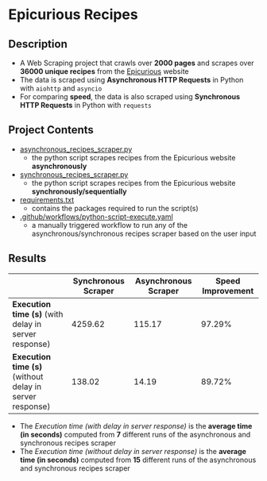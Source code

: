 # Epicurious Recipes

## Description
- A Web Scraping project that crawls over **2000 pages** and scrapes over **36000 unique recipes** from the [Epicurious](https://www.epicurious.com/) website
- The data is scraped using **Asynchronous HTTP Requests** in Python with `aiohttp` and `asyncio`
- For comparing **speed**, the data is also scraped using **Synchronous HTTP Requests** in Python with `requests`

## Project Contents
- [asynchronous_recipes_scraper.py](https://github.com/sagar-0817/epicurious_recipes/blob/main/asynchronous_recipes_scraper.py)
    - the python script scrapes recipes from the Epicurious website **asynchronously**
- [synchronous_recipes_scraper.py](https://github.com/sagar-0817/epicurious_recipes/blob/main/synchronous_recipes_scraper.py)
    - the python script scrapes recipes from the Epicurious website **synchronously/sequentially**
- [requirements.txt](https://github.com/sagar-0817/epicurious_recipes/blob/main/requirements.txt)
   - contains the packages required to run the script(s)
- [.github/workflows/python-script-execute.yaml](https://github.com/sagar-0817/epicurious_recipes/blob/main/.github/workflows/python-script-execute.yaml)
    - a manually triggered workflow to run any of the asynchronous/synchronous recipes scraper based on the user input
    
## Results
|  | Synchronous Scraper | Asynchronous Scraper | Speed Improvement
| --- | --- | --- | ---
| **Execution time (s)** (with delay in server response) | 4259.62 | 115.17 | 97.29%
| **Execution time (s)** (without delay in server response) | 138.02 | 14.19 | 89.72%

- The *Execution time (with delay in server response)* is the **average time (in seconds)** computed from **7** different runs of the asynchronous and synchronous recipes scraper
- The *Execution time (without delay in server response)* is the **average time (in seconds)** computed from **15** different runs of the asynchronous and synchronous recipes scraper
